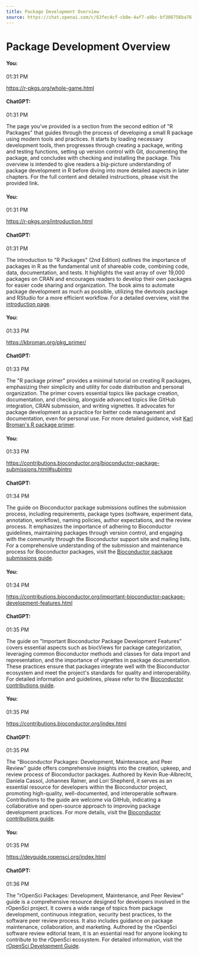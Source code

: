 ```yaml
---
title: Package Development Overview
source: https://chat.openai.com/c/63fec4cf-cb8e-4af7-a9bc-bf308756ba76
---
```


# Package Development Overview

#### You:
<time datetime="2024-02-27T18:31:21.247Z" title="2/27/2024, 1:31:21 PM">01:31 PM</time>

https://r-pkgs.org/whole-game.html

#### ChatGPT:
<time datetime="2024-02-27T18:31:33.531Z" title="2/27/2024, 1:31:33 PM">01:31 PM</time>

The page you've provided is a section from the second edition of "R Packages" that guides through the process of developing a small R package using modern tools and practices. It starts by loading necessary development tools, then progresses through creating a package, writing and testing functions, setting up version control with Git, documenting the package, and concludes with checking and installing the package. This overview is intended to give readers a big-picture understanding of package development in R before diving into more detailed aspects in later chapters. For the full content and detailed instructions, please visit the provided link.


#### You:
<time datetime="2024-02-27T18:31:41.665Z" title="2/27/2024, 1:31:41 PM">01:31 PM</time>

https://r-pkgs.org/introduction.html

#### ChatGPT:
<time datetime="2024-02-27T18:31:54.449Z" title="2/27/2024, 1:31:54 PM">01:31 PM</time>

The introduction to "R Packages" (2nd Edition) outlines the importance of packages in R as the fundamental unit of shareable code, combining code, data, documentation, and tests. It highlights the vast array of over 19,000 packages on CRAN and encourages readers to develop their own packages for easier code sharing and organization. The book aims to automate package development as much as possible, utilizing the devtools package and RStudio for a more efficient workflow. For a detailed overview, visit the [introduction page](https://r-pkgs.org/introduction.html).


#### You:
<time datetime="2024-02-27T18:33:01.487Z" title="2/27/2024, 1:33:01 PM">01:33 PM</time>

https://kbroman.org/pkg_primer/

#### ChatGPT:
<time datetime="2024-02-27T18:33:13.834Z" title="2/27/2024, 1:33:13 PM">01:33 PM</time>

The "R package primer" provides a minimal tutorial on creating R packages, emphasizing their simplicity and utility for code distribution and personal organization. The primer covers essential topics like package creation, documentation, and checking, alongside advanced topics like GitHub integration, CRAN submission, and writing vignettes. It advocates for package development as a practice for better code management and documentation, even for personal use. For more detailed guidance, visit [Karl Broman's R package primer](https://kbroman.org/pkg_primer/).


#### You:
<time datetime="2024-02-27T18:33:53.103Z" title="2/27/2024, 1:33:53 PM">01:33 PM</time>

https://contributions.bioconductor.org/bioconductor-package-submissions.html#subintro

#### ChatGPT:
<time datetime="2024-02-27T18:34:07.703Z" title="2/27/2024, 1:34:07 PM">01:34 PM</time>

The guide on Bioconductor package submissions outlines the submission process, including requirements, package types (software, experiment data, annotation, workflow), naming policies, author expectations, and the review process. It emphasizes the importance of adhering to Bioconductor guidelines, maintaining packages through version control, and engaging with the community through the Bioconductor support site and mailing lists. For a comprehensive understanding of the submission and maintenance process for Bioconductor packages, visit the [Bioconductor package submissions guide](https://contributions.bioconductor.org/bioconductor-package-submissions.html#subintro).


#### You:
<time datetime="2024-02-27T18:34:53.302Z" title="2/27/2024, 1:34:53 PM">01:34 PM</time>

https://contributions.bioconductor.org/important-bioconductor-package-development-features.html

#### ChatGPT:
<time datetime="2024-02-27T18:35:03.107Z" title="2/27/2024, 1:35:03 PM">01:35 PM</time>

The guide on "Important Bioconductor Package Development Features" covers essential aspects such as biocViews for package categorization, leveraging common Bioconductor methods and classes for data import and representation, and the importance of vignettes in package documentation. These practices ensure that packages integrate well with the Bioconductor ecosystem and meet the project's standards for quality and interoperability. For detailed information and guidelines, please refer to the [Bioconductor contributions guide](https://contributions.bioconductor.org/important-bioconductor-package-development-features.html).


#### You:
<time datetime="2024-02-27T18:35:06.576Z" title="2/27/2024, 1:35:06 PM">01:35 PM</time>

https://contributions.bioconductor.org/index.html

#### ChatGPT:
<time datetime="2024-02-27T18:35:17.556Z" title="2/27/2024, 1:35:17 PM">01:35 PM</time>

The "Bioconductor Packages: Development, Maintenance, and Peer Review" guide offers comprehensive insights into the creation, upkeep, and review process of Bioconductor packages. Authored by Kevin Rue-Albrecht, Daniela Cassol, Johannes Rainer, and Lori Shepherd, it serves as an essential resource for developers within the Bioconductor project, promoting high-quality, well-documented, and interoperable software. Contributions to the guide are welcome via GitHub, indicating a collaborative and open-source approach to improving package development practices. For more details, visit the [Bioconductor contributions guide](https://contributions.bioconductor.org/index.html).


#### You:
<time datetime="2024-02-27T18:35:49.176Z" title="2/27/2024, 1:35:49 PM">01:35 PM</time>

https://devguide.ropensci.org/index.html

#### ChatGPT:
<time datetime="2024-02-27T18:36:01.446Z" title="2/27/2024, 1:36:01 PM">01:36 PM</time>

The "rOpenSci Packages: Development, Maintenance, and Peer Review" guide is a comprehensive resource designed for developers involved in the rOpenSci project. It covers a wide range of topics from package development, continuous integration, security best practices, to the software peer review process. It also includes guidance on package maintenance, collaboration, and marketing. Authored by the rOpenSci software review editorial team, it is an essential read for anyone looking to contribute to the rOpenSci ecosystem. For detailed information, visit the [rOpenSci Development Guide](https://devguide.ropensci.org/index.html).
